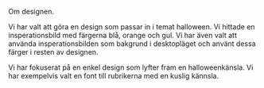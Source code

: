 Om designen.

Vi har valt att göra en design som passar in i temat halloween. Vi hittade en insperationsbild med färgerna blå, orange och gul. Vi har även valt att använda insperationsbilden som bakgrund i desktopläget och använt dessa färger i resten av designen. 

Vi har fokuserat på en enkel design som lyfter fram en halloweenkänsla. Vi har exempelvis valt en font till rubrikerna med en kuslig kännsla. 
